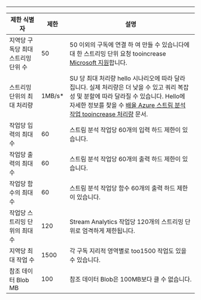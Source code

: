 ---
| 제한 식별자 | 제한 | 설명 |
| --- | --- | --- |
| 지역당 구독당 최대 스트리밍 단위 수 |50 |50 이외의 구독에 연결 하 여 만들 수 있습니다에 대 한 스트리밍 단위 요청 tooincrease [Microsoft 지원](https://support.microsoft.com/en-us)합니다. |
| 스트리밍 단위의 최대 처리량 |1MB/s* |SU 당 최대 처리량 hello 시나리오에 따라 달라 집니다. 실제 처리량은 더 낮을 수 있고 쿼리 복잡성 및 분할에 따라 달라질 수 있습니다. Hello에 자세한 정보를 찾을 수 [배율 Azure 스트림 분석 작업 tooincrease 처리량](../articles/stream-analytics/stream-analytics-scale-jobs.md) 문서. |
| 작업당 입력의 최대 수 |60 |스트림 분석 작업당 60개의 입력 하드 제한이 있습니다. |
| 작업당 출력의 최대 수 |60 |스트림 분석 작업당 60개의 출력 하드 제한이 있습니다. |
| 작업당 함수의 최대 수 |60 |스트림 분석 작업당 함수 60개의 출력 하드 제한이 있습니다. |
| 작업당 스트리밍 단위의 최대 수 |120 |Stream Analytics 작업당 120개의 스트리밍 단위로 엄격하게 제한됩니다. |
| 지역당 최대 작업 수 |1500 |각 구독 지리적 영역별로 too1500 작업도 있을 수 있습니다. |
| 참조 데이터 Blob MB | 100 | 참조 데이터 Blob은 100MB보다 클 수 없습니다. |

